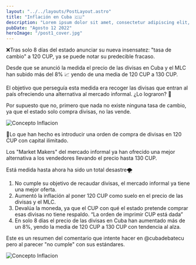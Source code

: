 ```yaml
---
layout: "../../layouts/PostLayout.astro"
title: "Inflación en Cuba 🇨🇺"
description: "Lorem ipsum dolor sit amet, consectetur adipiscing elit, sed do eiusmod tempor incididunt ut labore et dolore magna aliqua."
pubDate: "Agosto 12 2022"
heroImage: "/post1_cover.jpg"
---
```


❌Tras solo 8 días del estado anunciar su nueva insensatez: "tasa de cambio" a 120 CUP, ya se puede notar su predecible fracaso.

Desde que se anunció la medida el precio de las divisas en Cuba y el MLC han subido más del 8% 📈 yendo de una media de 120 CUP a 130 CUP.

El objetivo que perseguía esta medida era recoger las divisas que entran al país ofreciendo una alternativa al mercado informal. ¿Lo lograron? 🚫

Por supuesto que no, primero que nada no existe ninguna tasa de cambio, ya que el estado solo compra divisas, no las vende.

![Concepto Inflacion](/post1_img1.jpg)

🛒Lo que han hecho es introducir una orden de compra de divisas en 120 CUP con capital ilimitado.

Los "Market Makers" del mercado informal ya han ofrecido una mejor alternativa a los vendedores llevando el precio hasta 130 CUP.

Está medida hasta ahora ha sido un total desastre🌪️
  1. No cumple su objetivo de recaudar divisas, el mercado informal ya tiene una mejor oferta.
  2. Aumentó la inflación al poner 120 CUP como suelo en el precio de las divisas y el MLC.
  3. Devalúa la moneda, ya que el CUP con qué el estado pretende comprar esas divisas no tiene respaldo. “La orden de imprimir CUP está dada”
  4. En solo 8 días el precio de las divisas en Cuba han aumentado más de un 8%, yendo la media de 120 CUP a 130 CUP con tendencia al alza.

Este es un resumen del comentario que intente hacer en @cubadebatecu pero al parecer "no cumple" con sus estándares.

![Concepto Inflacion](/post1_img2.jpg)

